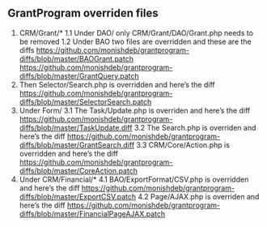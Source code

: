 ## GrantProgram overriden files

1. CRM/Grant/*
  1.1 Under DAO/ only CRM/Grant/DAO/Grant.php needs to be removed
  1.2 Under BAO two files are overridden and these are the diffs
      https://github.com/monishdeb/grantprogram-diffs/blob/master/BAOGrant.patch
      https://github.com/monishdeb/grantprogram-diffs/blob/master/GrantQuery.patch
2. Then Selector/Search.php is overridden and here’s the diff https://github.com/monishdeb/grantprogram-diffs/blob/master/SelectorSearch.patch
3. Under Form/
  3.1 The Task/Update.php is overriden and here’s the diff https://github.com/monishdeb/grantprogram-diffs/blob/master/TaskUpdate.diff
  3.2 The Search.php is overriden and here’s the diff https://github.com/monishdeb/grantprogram-diffs/blob/master/GrantSearch.diff
  3.3 CRM/Core/Action.php is overridden and here’s the diff https://github.com/monishdeb/grantprogram-diffs/blob/master/CoreAction.patch
4. Under CRM/Financial/*
   4.1 BAO/ExportFormat/CSV.php is overridden and here’s the diff https://github.com/monishdeb/grantprogram-diffs/blob/master/ExportCSV.patch
   4.2 Page/AJAX.php is overriden and here’s the diff https://github.com/monishdeb/grantprogram-diffs/blob/master/FinancialPageAJAX.patch
